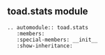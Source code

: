 ## toad.stats module


```eval_rst
.. automodule:: toad.stats
   :members:
   :special-members: __init__
   :show-inheritance:
```
